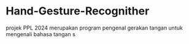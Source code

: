 # Hand-Gesture-Recognither
projek PPL 2024 
merupakan program pengenal gerakan tangan untuk mengenali bahasa tangan s

